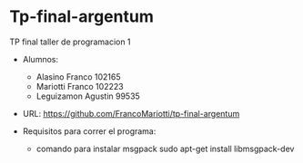 # Tp-final-argentum
TP final taller de programacion 1

* Alumnos: 
    * Alasino Franco 102165
    * Mariotti Franco 102223
    * Leguizamon Agustin 99535
* URL: https://github.com/FrancoMariotti/tp-final-argentum    

* Requisitos para correr el programa:
	* comando para instalar msgpack 
	sudo apt-get install libmsgpack-dev 

